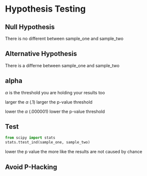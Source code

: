 # Hypothesis Testing

## Null Hypothesis
There is no different between sample_one and sample_two

## Alternative Hypothesis
There is a differne between sample_one and sample_two

## alpha 
$\alpha$ is the threshold you are holding your results too

larger the $\alpha$ (.1) larger the p-value threshold 

lower the $\alpha$ (.000001) lower the p-value threshold

## Test
```python
from scipy import stats
stats.ttest_ind(sample_one, sample_two)
```

lower the p value the more like the results are not caused by chance 


## Avoid P-Hacking





